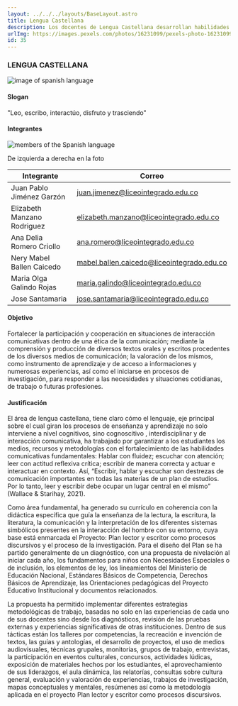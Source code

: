 ```yaml
---
layout: ../../../layouts/BaseLayout.astro
title: Lengua Castellana
description: Los docentes de Lengua Castellana desarrollan habilidades lingüísticas en estudiantes en lectura, escritura y comunicación oral. A través de gramática y expresión oral desarrollan competencias en comprensión, producción de textos y vocabulario que fomentan expresión personal y análisis crítico para comunicación efectiva y apreciación del idioma castellano.
urlImg: https://images.pexels.com/photos/16231099/pexels-photo-16231099/free-photo-of-libros-estante-coleccion-libreria.jpeg?auto=compress&cs=tinysrgb&w=1260&h=750&dpr=1
id: 35
---
```

### LENGUA CASTELLANA

![image of spanish language](https://images.pexels.com/photos/4153146/pexels-photo-4153146.jpeg?auto=compress&cs=tinysrgb&w=1260&h=750&dpr=1 "imagen de Lengua Castellana")

#### Slogan
"Leo, escribo, interactúo, disfruto y trasciendo"

#### Integrantes

![members of the Spanish language](https://liceointegrado.edu.co/wp-content/uploads/2023/01/WhatsApp-Image-2023-01-11-at-11.40.18-768x576.jpeg "integrantes de Lengua Castellana")

De izquierda a derecha en la foto

| Integrante | Correo |
|-|-|
| Juan Pablo Jiménez Garzón | juan.jimenez@liceointegrado.edu.co |
| Elizabeth Manzano Rodriguez | elizabeth.manzano@liceointegrado.edu.co |
| Ana Delia Romero Criollo | ana.romero@liceointegrado.edu.co |
| Nery Mabel Ballen Caicedo | mabel.ballen.caicedo@liceointegrado.edu.co |
| Maria Olga Galindo Rojas | maria.galindo@liceointegrado.edu.co |
| Jose Santamaria | jose.santamaria@liceointegrado.edu.co |

#### Objetivo
Fortalecer la participación y cooperación en situaciones de interacción comunicativas dentro de una ética de la comunicación; mediante la comprensión y producción de diversos textos orales y escritos procedentes de los diversos medios de comunicación; la valoración de los mismos, como instrumento de aprendizaje y de acceso a informaciones y numerosas experiencias, así como el iniciarse en procesos de investigación, para responder a las necesidades y situaciones cotidianas, de trabajo o futuras profesiones.

#### Justificación
El área de lengua castellana, tiene claro cómo el lenguaje, eje principal sobre el cual giran los procesos de enseñanza y aprendizaje no solo interviene a nivel cognitivos, sino cognoscitivo , interdisciplinar y de interacción comunicativa,  ha  trabajado por  garantizar a los estudiantes los medios, recursos y metodologías con el fortalecimiento de las  habilidades comunicativas fundamentales: Hablar con fluidez; escuchar con atención; leer con actitud reflexiva crítica; escribir de manera correcta  y actuar e interactuar en contexto. Así, “Escribir, hablar y escuchar son destrezas de comunicación importantes en todas las materias de un plan de estudios. Por lo tanto, leer y escribir debe ocupar un lugar central en el mismo” (Wallace & Starihay, 2021). 

Como área fundamental, ha generado su currículo en coherencia con la didáctica específica que guía la enseñanza de la lectura, la escritura, la literatura, la comunicación y la interpretación de los diferentes sistemas simbólicos presentes en la interacción del hombre con su entorno, cuya base está enmarcada el Proyecto: Plan lector y escritor como procesos discursivos y el proceso de la investigación. Para el diseño del Plan se ha partido generalmente de un diagnóstico, con una propuesta de nivelación al iniciar cada año, los fundamentos para niños con Necesidades Especiales o de inclusión, los elementos de ley, los lineamientos del Ministerio de Educación Nacional, Estándares Básicos de Competencia, Derechos Básicos de Aprendizaje, las Orientaciones pedagógicas del Proyecto Educativo Institucional y documentos relacionados.

La propuesta ha permitido implementar diferentes estrategias metodológicas de trabajo, basadas no solo en las experiencias de cada uno de sus docentes sino desde los diagnósticos, revisión de las pruebas externas y experiencias significativas de otras instituciones. Dentro de  sus tácticas están los talleres por competencias, la recreación e invención de textos, las guías y antologías, el desarrollo de proyectos, el uso de medios audiovisuales, técnicas grupales, monitorias, grupos de trabajo, entrevistas, la participación en eventos culturales, concursos, actividades lúdicas, exposición de materiales hechos por los estudiantes, el aprovechamiento de sus liderazgos, el aula dinámica, las relatorías, consultas sobre cultura general, evaluación y valoración de experiencias, trabajos de investigación, mapas conceptuales y mentales, resúmenes así como la metodología aplicada en el proyecto Plan lector y escritor como procesos discursivos.